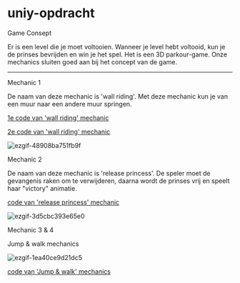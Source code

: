 # uniy-opdracht
Game Consept

Er is een level die je  moet voltooien.  Wanneer je level hebt voltooid, kun je de prinses bevrijden en win je het spel.
Het is een 3D parkour-game. Onze mechanics sluiten goed aan bij het concept van de game.

--------------------------------------------------------------------------------------------------------------------------------------------------------------

Mechanic 1

De naam van deze mechanic is 'wall riding'. Met deze mechanic kun je van een muur naar een andere muur springen.

[1e code van 'wall riding' mechanic](https://github.com/huseyinsr/unity-opdracht/blob/huseyin/My%20project%20(6)/Assets/script/WallRunning.cs)

[2e code van 'wall riding' mechanic](https://github.com/huseyinsr/unity-opdracht/blob/main/My%20project%20(6)/Assets/script/WallJumpScript.cs)


![ezgif-48908ba751fb9f](https://github.comuser-attachments/assets/eae82c08-9cee-4886-903d-9f5b67d3e569)

Mechanic 2

De naam van deze mechanic is 'release princess'. De speler moet de gevangenis raken om te verwijderen, daarna wordt de prinses vrij en speelt haar "victory" animatie.

[code van 'release princess' mechanic](https://github.com/huseyinsr/unity-opdracht/blob/main/My%20project%20(6)/Assets/script/birdCage.cs)

![ezgif-3d5cbc393e65e0](https://github.com/user-attachments/assets/83da3623-5eb3-4760-ac2c-450a8b4a2071)

Mechanic 3 & 4 

Jump & walk mechanics

![ezgif-1ea40ce9d21dc5](https://github.com/user-attachments/assets/b1b136ac-7f28-4cd0-94be-c8af31c2ef48)

[code van 'Jump & walk' mechanics](https://github.com/huseyinsr/unity-opdracht/blob/huseyin/My%20project%20(6)/Assets/script/playermovement.cs)


